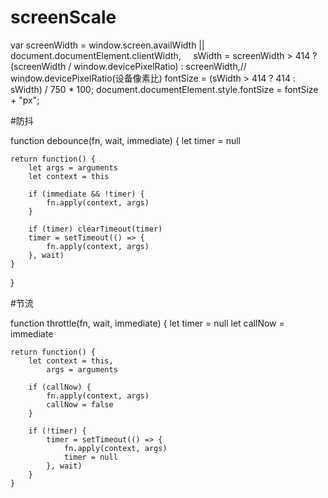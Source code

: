 # screenScale
var  screenWidth = window.screen.availWidth || document.documentElement.clientWidth,
     sWidth = screenWidth > 414 ? (screenWidth / window.devicePixelRatio) : screenWidth,// window.devicePixelRatio(设备像素比)
     fontSize = (sWidth > 414 ? 414 : sWidth) / 750 * 100;
     document.documentElement.style.fontSize = fontSize + "px";

#防抖

function debounce(fn, wait, immediate) {
    let timer = null

    return function() {
        let args = arguments
        let context = this

        if (immediate && !timer) {
            fn.apply(context, args)
        }

        if (timer) clearTimeout(timer)
        timer = setTimeout(() => {
            fn.apply(context, args)
        }, wait)
    }
}

#节流

function throttle(fn, wait, immediate) {
    let timer = null
    let callNow = immediate
    
    return function() {
        let context = this,
            args = arguments

        if (callNow) {
            fn.apply(context, args)
            callNow = false
        }

        if (!timer) {
            timer = setTimeout(() => {
                fn.apply(context, args)
                timer = null
            }, wait)
        }
    }
